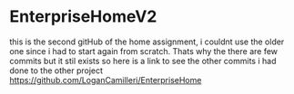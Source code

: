 # EnterpriseHomeV2

this is the second gitHub of the home assignment, i couldnt use the older one since i had to start again from scratch.
Thats why the there are few commits but it stil exists so here is a link to see the other commits i had done to the other project
https://github.com/LoganCamilleri/EnterpriseHome
